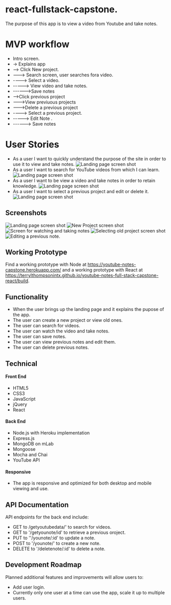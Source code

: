 # react-fullstack-capstone.
The purpose of this app is to view a video from Youtube and take notes.

# MVP workflow
* Intro screen.
* -> Explains app
* --> Click New project.
* ---> Search screen, user searches fora video.
* ----> Select a video.
* -----> View video and take notes.
* ------>Save notes
* -->Click previous project
* --->View previuous projects
* --->Delete a previous project
* ----> Select a previous project.
* -----> Edit Note .
* ------> Save notes


# User Stories
* As a user I want to quickly understand the purpose of the site in order to use it to view and take notes.
![Landing page screen shot](https://github.com/terrylthompsonintx/youtube-notes-full-stack-capstone/blob/master/github-images/home-page.png)
* As a user I want to search for YouTube videos from which I can learn.
![Landing page screen shot](https://github.com/terrylthompsonintx/youtube-notes-full-stack-capstone/blob/master/github-images/search-page.png)
* As a user I want to be view a video and take notes in order to retain knowledge.
![Landing page screen shot](https://github.com/terrylthompsonintx/youtube-notes-full-stack-capstone/blob/master/github-images/new-project-page.png)
* As a user I want to select a previous project and edit or delete it.
![Landing page screen shot](https://github.com/terrylthompsonintx/youtube-notes-full-stack-capstone/blob/master/github-images/previous-note-index-page.png)



## Screenshots
![Landing page screen shot](https://github.com/terrylthompsonintx/youtube-notes-full-stack-capstone/blob/master/github-images/landingpage.png)
![New Project screen shot](https://github.com/terrylthompsonintx/youtube-notes-full-stack-capstone/blob/master/github-images/search.png)
![Screen for watching and taking notes](https://github.com/terrylthompsonintx/youtube-notes-full-stack-capstone/blob/master/github-images/take-notes.png)
![Selecting old project screen shot](https://github.com/terrylthompsonintx/youtube-notes-full-stack-capstone/blob/master/github-images/oldproj.png)
![Editing a previous note.](https://github.com/terrylthompsonintx/youtube-notes-full-stack-capstone/blob/master/github-images/editnote.png)
## Working Prototype
Find a working prototype with Node at https://youtube-notes-capstone.herokuapp.com/ and a working prototype with React at https://terrylthompsonintx.github.io/youtube-notes-full-stack-capstone-react/build.

## Functionality
* When the user brings up the landing page and it explains the pupose of the app.
* The user can create a new project or view old ones.
* The user can search for videos.
* The user can watch the video and take notes.
* The user can save notes.
* The user can view previous notes and edit them.
* The user can delete previous notes.


## Technical

#### Front End
* HTML5
* CSS3
* JavaScript
* jQuery
* React

#### Back End
* Node.js with Heroku implementation
* Express.js
* MongoDB on mLab
* Mongoose
* Mocha and Chai
* YouTube API

#### Responsive

* The app is responsive and optimized for both desktop and mobile viewing and use.


## API Documentation
API endpoints for the back end include:
* GET to /getyoutubedata/' to search for videos.
* GET to '/getyounote/id' to retrieve a previous oroject.
* PUT to ''/younote/:id' to update a note.
* POST to '/younote/' to create a new note.
* DELETE to '/deletenote/:id' to delete a note.

## Development Roadmap
Planned additional features and improvements will allow users to:
* Add user login.
* Currently only one user at a time can use the app, scale it up to multiple users.

